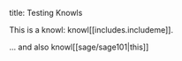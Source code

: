 title: Testing Knowls

This is a knowl: knowl[[includes.includeme]].

... and also knowl[[sage/sage101|this]] 